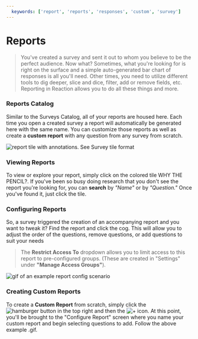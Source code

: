 ```yaml
---
  keywords: ['report', 'reports', 'responses', 'custom', 'survey']
---
```



# Reports

> You've created a survey and sent it out to whom you believe to be the perfect audience. Now what? Sometimes, what you're looking for is right on the surface and a simple auto-generated bar chart of responses is all you'll need. Other times, you need to utilize different tools to dig deeper, slice and dice, filter, add or remove fields, etc. Reporting in Reaction allows you to do all these things and more. 

### Reports Catalog

Similar to the Surveys Catalog, all of your reports are housed here. Each time you open a created survey a report will automatically be generated here with the same name. You can customize those reports as well as create a **custom report** with any question from any survey from scratch. 

![report tile with annotations. See Survey tile format](https://s3.amazonaws.com/peer60_organizations/documentation+tbd/reports_overview/Reports+Overview.png) 


### Viewing Reports
To view or explore your report, simply click on the colored tile WHY THE PENCIL?.  If you've been so busy doing research that you don't see the report you're looking for, you can **search** by *"Name"* or by *"Question."*  Once you've found it, just click the tile. 

### Configuring Reports	
So, a survey triggered the creation of an accompanying report and you want to tweak it?  Find the report and click the cog. This will allow you to adjust the order of the questions, remove questions, or add questions to suit your needs

> The **Restrict Access To** dropdown allows you to limit access to this report to pre-configured groups. (These are created in "Settings" under **"Manage Access Groups"**).

![gif of an example report config scenario](https://s3.amazonaws.com/peer60_organizations/documentation+tbd/reports_overview/Configure+Reports.gif) 

### Creating Custom Reports

To create a **Custom Report** from scratch, simply click the ![hamburger button](https://s3.amazonaws.com/peer60_organizations/documentation+tbd/Icons/Hamburger+Nest+Icon.png "hamburger menu") in the top right and then the ![+ icon](https://s3.amazonaws.com/peer60_organizations/documentation+tbd/Icons/Create+Icon.png "add report"). At this point, you'll be brought to the "Configure Report" screen where you name your custom report and begin selecting questions to add. Follow the above example .gif.



